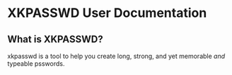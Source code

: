 # XKPASSWD User Documentation

## What is XKPASSWD?

xkpasswd is a tool to help you create long, strong, and yet memorable _and_ typeable psswords.